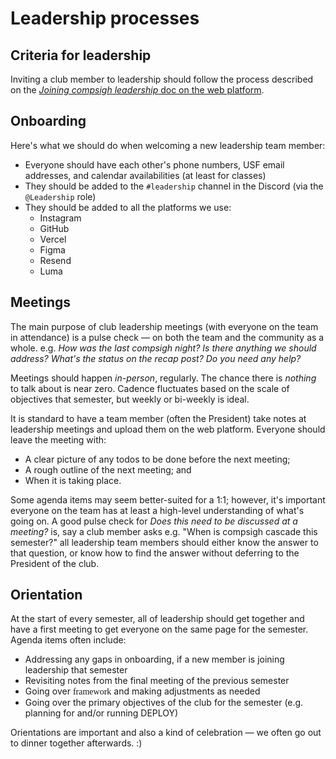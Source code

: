 # Leadership processes

## Criteria for leadership

Inviting a club member to leadership should follow the process described on the [*Joining compsigh leadership* doc on the web platform](https://compsigh.club/docs/leadership/joining).

## Onboarding

Here's what we should do when welcoming a new leadership team member:

- Everyone should have each other's phone numbers, USF email addresses, and calendar availabilities (at least for classes)
- They should be added to the `#leadership` channel in the Discord (via the `@Leadership` role)
- They should be added to all the platforms we use:
  - Instagram
  - GitHub
  - Vercel
  - Figma
  - Resend
  - Luma

## Meetings

The main purpose of club leadership meetings (with everyone on the team in attendance) is a pulse check — on both the team and the community as a whole. e.g. *How was the last compsigh night?* *Is there anything we should address?* *What's the status on the recap post?* *Do you need any help?*

Meetings should happen *in-person*, regularly. The chance there is *nothing* to talk about is near zero. Cadence fluctuates based on the scale of objectives that semester, but weekly or bi-weekly is ideal.

It is standard to have a team member (often the President) take notes at leadership meetings and upload them on the web platform. Everyone should leave the meeting with:

- A clear picture of any todos to be done before the next meeting;
- A rough outline of the next meeting; and
- When it is taking place.

Some agenda items may seem better-suited for a 1:1; however, it's important everyone on the team has at least a high-level understanding of what's going on. A good pulse check for *Does this need to be discussed at a meeting?* is, say a club member asks e.g. "When is compsigh cascade this semester?" all leadership team members should either know the answer to that question, or know how to find the answer without deferring to the President of the club.

## Orientation

At the start of every semester, all of leadership should get together and have a first meeting to get everyone on the same page for the semester. Agenda items often include:

- Addressing any gaps in onboarding, if a new member is joining leadership that semester
- Revisiting notes from the final meeting of the previous semester
- Going over <span style="font-family: Delko">framework</span> and making adjustments as needed
- Going over the primary objectives of the club for the semester (e.g. planning for and/or running DEPLOY)

Orientations are important and also a kind of celebration — we often go out to dinner together afterwards. :)
